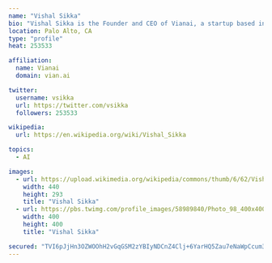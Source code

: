 ```yaml
---
name: "Vishal Sikka"
bio: "Vishal Sikka is the Founder and CEO of Vianai, a startup based in the San Francisco Bay Area that provides advanced technological software and services in Artificial Intelligence and Machine Learning to large companies around the world."
location: Palo Alto, CA
type: "profile"
heat: 253533

affiliation:
  name: Vianai
  domain: vian.ai

twitter:
  username: vsikka
  url: https://twitter.com/vsikka
  followers: 253533

wikipedia:
  url: https://en.wikipedia.org/wiki/Vishal_Sikka

topics:
  - AI

images:
  - url: https://upload.wikimedia.org/wikipedia/commons/thumb/6/62/VishalSikkaSapphireOrlando2010.jpg/440px-VishalSikkaSapphireOrlando2010.jpg
    width: 440
    height: 293
    title: "Vishal Sikka"
  - url: https://pbs.twimg.com/profile_images/58989840/Photo_98_400x400.jpg
    width: 400
    height: 400
    title: "Vishal Sikka"

secured: "TVI6pJjHn3OZWOOhH2vGqGSM2zYBIyNDCnZ4Clj+6YarHQ5Zau7eNaWpCcum3uvIqDzJyQYtxcUtMCgnbWx7UgdXQC/pgqAWZHBMYcCV9ZEnpP5z7kjXwvKB1LheWTq1EaJfLf+DZzt/oz2Bdu3jQOOHSVZ5f0USnUiDvFLteeUxNf97GYnffTTC7qgy/YiQOWjbXQ8hK5N8d6pXk4jNuUmssbnSw0Q+VEf7q1DIN58sDqI8vZI0XQJQlv1/G4EeIS+YYpyCQ7VKfEaOHulyeo2XlcwqiKjcwguP9EZI/C8YUnWVXoj0QlMVurpq4gOb;qODw/ZtuEli0Rf+q1RUCVA=="
---
```


